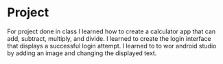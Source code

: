 # Project
For project done in class
I learned how to create a calculator app that can add, subtract, multiply, and divide.
I learned to create the login interface that displays a successful login attempt.
I learned to to wor android studio by adding an image and changing the displayed text.
